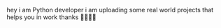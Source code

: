 hey i am Python developer 
i am uploading some real world projects that helps you in work thanks 👍🏿🙏🏿
